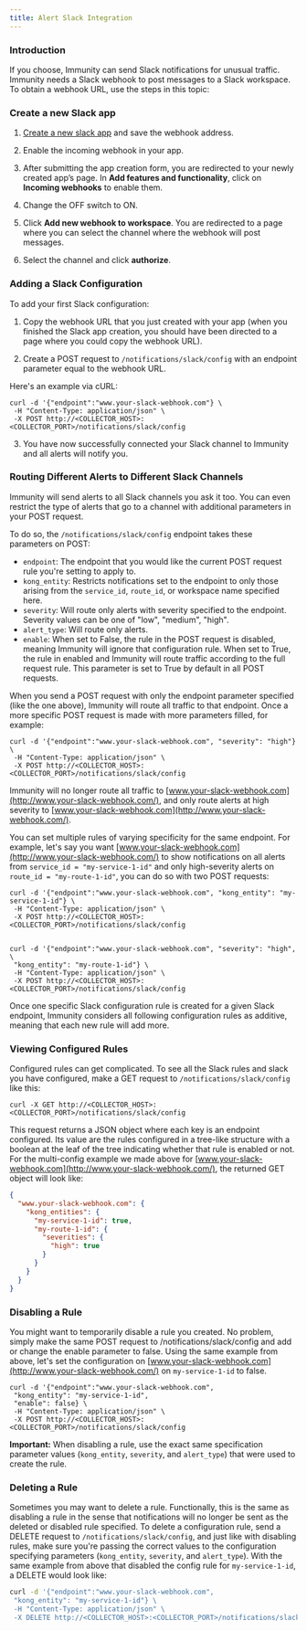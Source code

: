 ```yaml
---
title: Alert Slack Integration
---
```



### Introduction

If you choose, Immunity can send Slack notifications for unusual traffic. Immunity needs a Slack webhook to post messages to a Slack workspace. To obtain a webhook URL, use the steps in this topic:


### Create a new Slack app

1. [Create a new slack app](https://api.slack.com/apps?new_app=1) and save the webhook address.

2. Enable the incoming webhook in your app. 

3. After submitting the app creation form, you are redirected to your newly created app’s page. In **Add features and functionality**, click on **Incoming webhooks** to enable them.

4. Change the OFF switch to ON. 

5. Click **Add new webhook to workspace**. You are redirected to a page where you can select the channel where the webhook will post messages. 

6. Select the channel and click **authorize**.


### Adding a Slack Configuration

To add your first Slack configuration:

1. Copy the webhook URL that you just created with your app (when you finished the Slack app creation, you should have been directed to a page where you could copy the webhook URL). 

2. Create a POST request to `/notifications/slack/config` with an endpoint parameter equal to the webhook URL. 

Here's an example via cURL:

```
curl -d '{"endpoint":"www.your-slack-webhook.com"} \
 -H "Content-Type: application/json" \
 -X POST http://<COLLECTOR_HOST>:<COLLECTOR_PORT>/notifications/slack/config
```

3. You have now successfully connected your Slack channel to Immunity and all alerts will notify you.

### Routing Different Alerts to Different Slack Channels

Immunity will send alerts to all Slack channels you ask it too. You can even restrict the type of alerts that go to a channel with additional parameters in your POST request. 

To do so, the `/notifications/slack/config` endpoint takes these parameters on POST:

* `endpoint`: The endpoint that you would like the current POST request rule you're setting to apply to.
* `kong_entity`: Restricts notifications set to the endpoint to only those arising from the `service_id`, `route_id`, or workspace name specified here.
* `severity`: Will route only alerts with severity specified to the endpoint. Severity values can be one of "low", "medium", "high".
* `alert_type`: Will route only alerts.
* `enable`: When set to False, the rule in the POST request is disabled, meaning Immunity will ignore that configuration rule. When set to True, the rule in enabled and Immunity will route traffic according to the full request rule. This parameter is set to True by default in all POST requests.

When you send a POST request with only the endpoint parameter specified (like the one above), Immunity will route all traffic to that endpoint. Once a more specific POST request is made with more parameters filled, for example:

```
curl -d '{"endpoint":"www.your-slack-webhook.com", "severity": "high"} \
 -H "Content-Type: application/json" \
 -X POST http://<COLLECTOR_HOST>:<COLLECTOR_PORT>/notifications/slack/config
```

Immunity will no longer route all traffic to [www.your-slack-webhook.com](http://www.your-slack-webhook.com/), and only route alerts at high severity to [www.your-slack-webhook.com](http://www.your-slack-webhook.com/).


You can set multiple rules of varying specificity for the same endpoint. For example, let's say you want [www.your-slack-webhook.com](http://www.your-slack-webhook.com/) to show notifications on all alerts from `service_id = "my-service-1-id"` and only high-severity alerts on `route_id = "my-route-1-id"`, you can do so with two POST requests:

```
curl -d '{"endpoint":"www.your-slack-webhook.com", "kong_entity": "my-service-1-id"} \
 -H "Content-Type: application/json" \
 -X POST http://<COLLECTOR_HOST>:<COLLECTOR_PORT>/notifications/slack/config


curl -d '{"endpoint":"www.your-slack-webhook.com", "severity": "high", \
 "kong_entity": "my-route-1-id"} \
 -H "Content-Type: application/json" \
 -X POST http://<COLLECTOR_HOST>:<COLLECTOR_PORT>/notifications/slack/config
```

Once one specific Slack configuration rule is created for a given Slack endpoint, Immunity considers all following configuration rules as additive, meaning that each new rule will add more.

### Viewing Configured Rules

Configured rules can get complicated. To see all the Slack rules and slack you have configured, make a GET request to `/notifications/slack/config` like this:

```
curl -X GET http://<COLLECTOR_HOST>:<COLLECTOR_PORT>/notifications/slack/config
```

This request returns a JSON object where each key is an endpoint configured. Its value are the rules configured in a tree-like structure with a boolean at the leaf of the tree indicating whether that rule is enabled or not. For the multi-config example we made above for [www.your-slack-webhook.com](http://www.your-slack-webhook.com/), the returned GET object will look like:

```json
{
  "www.your-slack-webhook.com": {
    "kong_entities": {
      "my-service-1-id": true,
      "my-route-1-id": {
        "severities": {
          "high": true
        }
      }
    }
  }
}
```

### Disabling a Rule

You might want to temporarily disable a rule you created. No problem, simply make the same POST request to /notifications/slack/config and add or change the enable parameter to false. Using the same example from above, let's set the configuration on [www.your-slack-webhook.com](http://www.your-slack-webhook.com/) on `my-service-1-id` to false.

```
curl -d '{"endpoint":"www.your-slack-webhook.com",
 "kong_entity": "my-service-1-id",
 "enable": false} \
 -H "Content-Type: application/json" \
 -X POST http://<COLLECTOR_HOST>:<COLLECTOR_PORT>/notifications/slack/config
```

**Important:** When disabling a rule, use the exact same specification parameter values (`kong_entity`, `severity`, and `alert_type`) that were used to create the rule.

### Deleting a Rule

Sometimes you may want to delete a rule. Functionally, this is the same as disabling a rule in the sense that notifications will no longer be sent as the deleted or disabled rule specified. To delete a configuration rule, send a DELETE request to `/notifications/slack/config`, and just like with disabling rules, make sure you're passing the correct values to the configuration specifying parameters (`kong_entity`, `severity`, and `alert_type`). With the same example from above that disabled the config rule for `my-service-1-id`, a DELETE would look like:

```bash
curl -d '{"endpoint":"www.your-slack-webhook.com",
 "kong_entity": "my-service-1-id"} \
 -H "Content-Type: application/json" \
 -X DELETE http://<COLLECTOR_HOST>:<COLLECTOR_PORT>/notifications/slack/config
```
